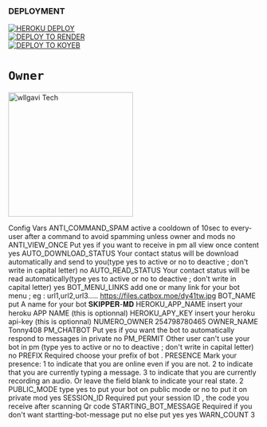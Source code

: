 
### DEPLOYMENT
 
<a href='https://dashboard.heroku.com/new?template=https://github.com/hackergavi/wllgavi-md?tab=readme-ov-file' target="_blank"><img alt='HEROKU DEPLOY' src='https://img.shields.io/badge/-HEROKU DEPLOY-black?style=for-the-badge&logo=heroku&logoColor=white'/>
 <br>
<a href='https://dashboard.render.com' target="_blank">
    <img alt='DEPLOY TO RENDER' src='https://img.shields.io/badge/-DEPLOY TO RENDER-black?style=for-the-badge&logo=render&logoColor=white'/>
</a>
 <br>
<a href='https://app.koyeb.com' target="_blank">
    <img alt='DEPLOY TO KOYEB' src='https://img.shields.io/badge/-DEPLOY TO KOYEB-black?style=for-the-badge&logo=koyeb&logoColor=white'/>
</a>


# `Owner`

 <a href="https://github.com/hackergavi"><img src="https://github.com/hackergavi.png" width="250" height="250" alt="wllgavi Tech"/></a>

   Config Vars
ANTI_COMMAND_SPAM
active a cooldown of 10sec to every-user after a command to avoid spamming unless owner and mods
no
ANTI_VIEW_ONCE
Put yes if you want to receive in pm all view once content
yes
AUTO_DOWNLOAD_STATUS
Your contact status will be download automatically and send to you(type yes to active or no to deactive ; don't write in capital letter)
no
AUTO_READ_STATUS
Your contact status will be read automatically(type yes to active or no to deactive ; don't write in capital letter)
yes
BOT_MENU_LINKS
add one or many link for your bot menu ; eg : url1,url2,url3.....
https://files.catbox.moe/dy41tw.jpg
BOT_NAME
put A name for your bot
𝐒𝐊𝐈𝐏𝐏𝐄𝐑-𝐌𝐃
HEROKU_APP_NAME
insert your heroku APP NAME (this is optionnal)
HEROKU_APY_KEY
insert your heroku api-key (this is optionnal)
NUMERO_OWNER
254798780465
OWNER_NAME
Tonny408
PM_CHATBOT
Put yes if you want the bot to automatically respond to messages in private
no
PM_PERMIT
Other user can't use your bot in pm (type yes to active or no to deactive ; don't write in capital letter)
no
PREFIX Required
choose your prefix of bot
.
PRESENCE
Mark your presence: 1 to indicate that you are online even if you are not. 2 to indicate that you are currently typing a message. 3 to indicate that you are currently recording an audio. Or leave the field blank to indicate your real state.
2
PUBLIC_MODE
type yes to put your bot on public mode or no to put it on private mod
yes
SESSION_ID Required
put your session ID , the code you receive after scanning Qr code
STARTING_BOT_MESSAGE Required
if you don't want startting-bot-message put no else put yes
yes
WARN_COUNT
3
